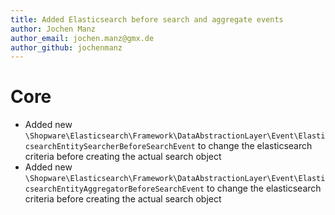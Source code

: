 ```yaml
---
title: Added Elasticsearch before search and aggregate events
author: Jochen Manz
author_email: jochen.manz@gmx.de 
author_github: jochenmanz
---
```

# Core
* Added new `\Shopware\Elasticsearch\Framework\DataAbstractionLayer\Event\ElasticsearchEntitySearcherBeforeSearchEvent` to change the elasticsearch criteria before creating the actual search object
* Added new `\Shopware\Elasticsearch\Framework\DataAbstractionLayer\Event\ElasticsearchEntityAggregatorBeforeSearchEvent`  to change the elasticsearch criteria before creating the actual search object
